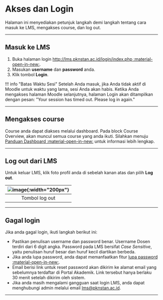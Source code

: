 # Akses dan Login
Halaman ini menyediakan petunjuk langkah demi langkah tentang cara masuk ke LMS, mengakses course, dan log out.

-----------------------

## Masuk ke LMS
1. Buka halaman login  [http://lms.pknstan.ac.id/login/index.php :material-open-in-new:](http://lms.pknstan.ac.id/login/index.php).
2. Masukan **username** dan **password** anda.
3. Klik tombol **Login**.  

!!! info "Batas Waktu Sesi"
    Setelah Anda masuk, jika Anda tidak aktif di Moodle untuk waktu yang lama, sesi Anda akan habis. Ketika Anda mengakses halaman Moodle selanjutnya, halaman Login akan ditampilkan dengan pesan: 
        "Your session has timed out. Please log in again."

-----------------------------

## Mengakses course
Course anda dapat diakses melalui dashboard. Pada block Course Overview, akan muncul semua course yang anda ikuti. Silahkan menuju [Panduan Dashboard :material-open-in-new:](./a_dashboard.md) untuk informasi lebih lengkap.

---------------------

## Log out dari LMS
Untuk keluar LMS, klik foto profil anda di sebelah kanan atas dan pilih **Log out**.  

|![image](/lms/img/login/logout.png){:width="200px"}|
| :---: |  
| Tombol log out |

--------------------------

## Gagal login
Jika anda gagal login, ikuti langkah berikut ini:

* Pastikan penulisan username dan password benar. Username Dosen terdiri dari 6 digit angka. Password pada LMS bersifat *Case Sensitive*, yaitu penulisan huruf besar dan huruf kecil diartikan berbeda.
* Jika anda lupa password, anda dapat memanfaatkan fitur [lupa password :material-open-in-new:](./a_lupapw.md).
* Email berisi link untuk reset password akan dikirim ke alamat email yang sebelumnya terdaftar di Portal Akademik. Link tersebut hanya berlaku 30 menit setelah dikirim oleh sistem.
* Jika anda masih mengalami gangguan saat login LMS, anda dapat menghubungi admin melalui email lms@pknstan.ac.id.

-----------------------------